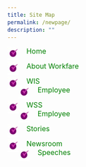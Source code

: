 ```yaml
---
title: Site Map
permalink: /newpage/
description: ""
---
```

<img align="left" src="/images/SITEMAPIM1.jpeg" class="PressReleaseIcon"><font align="left" color="green" size="3">&nbsp;&nbsp;&nbsp;&nbsp;Home</font>

<img align="left" src="/images/SITEMAPIM1.jpeg" class="PressReleaseIcon"><font align="left" color="green" size="3">&nbsp;&nbsp;&nbsp;&nbsp;About Workfare</font><br>

<img align="left" src="/images/SITEMAPIM1.jpeg" class="PressReleaseIcon"><font align="left" color="green" size="3">&nbsp;&nbsp;&nbsp;&nbsp;WIS</font><br>
<img align="left" src="/images/SITEMAPIM1.jpeg" class="PressReleaseIcon"><font align="left" color="green" size="3">&nbsp;&nbsp;&nbsp;&nbsp;Employee</font>


<img align="left" src="/images/SITEMAPIM1.jpeg" class="PressReleaseIcon"><font align="left" color="green" size="3">&nbsp;&nbsp;&nbsp;&nbsp;WSS</font><br>
<img align="left" src="/images/SITEMAPIM1.jpeg" class="PressReleaseIcon"><font align="left" color="green" size="3">&nbsp;&nbsp;&nbsp;&nbsp;Employee</font>

<img align="left" src="/images/SITEMAPIM1.jpeg" class="PressReleaseIcon"><font align="left" color="green" size="3">&nbsp;&nbsp;&nbsp;&nbsp;Stories</font><br>

<img align="left" src="/images/SITEMAPIM1.jpeg" class="PressReleaseIcon"><font align="left" color="green" size="3">&nbsp;&nbsp;&nbsp;&nbsp;Newsroom</font><br>
<img align="left" src="/images/SITEMAPIM1.jpeg" class="PressReleaseIcon"><font align="left" color="green" size="3">&nbsp;&nbsp;&nbsp;&nbsp;Speeches</font>




<style>
img.PressReleaseIcon {
  height: 5%;
  width: 5%;
}
a.hyperlink {
    color:green;
  }
a.hyperlink:hover {
    color:MediumVioletRed;
}
</style>